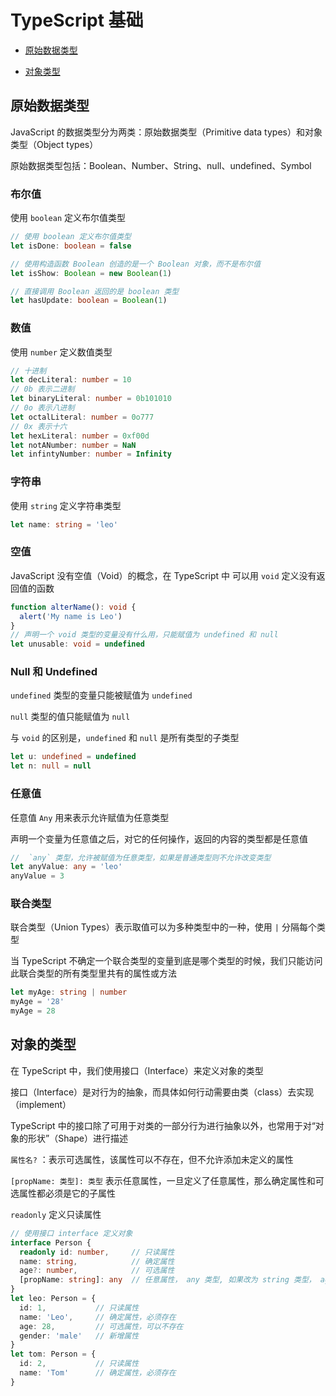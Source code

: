 # TypeScript 基础

+ [原始数据类型](#原始数据类型)

+ [对象类型](#对象类型)

## 原始数据类型

JavaScript 的数据类型分为两类：原始数据类型（Primitive data types）和对象类型（Object types）

原始数据类型包括：Boolean、Number、String、null、undefined、Symbol

### 布尔值

使用 `boolean` 定义布尔值类型

```ts
// 使用 boolean 定义布尔值类型
let isDone: boolean = false

// 使用构造函数 Boolean 创造的是一个 Boolean 对象，而不是布尔值
let isShow: Boolean = new Boolean(1)

// 直接调用 Boolean 返回的是 boolean 类型
let hasUpdate: boolean = Boolean(1)
```

### 数值

使用 `number` 定义数值类型

```ts
// 十进制
let decLiteral: number = 10
// 0b 表示二进制
let binaryLiteral: number = 0b101010
// 0o 表示八进制
let octalLiteral: number = 0o777
// 0x 表示十六
let hexLiteral: number = 0xf00d
let notANumber: number = NaN
let infintyNumber: number = Infinity
```

### 字符串

使用 `string` 定义字符串类型

```ts
let name: string = 'leo'
```

### 空值

JavaScript 没有空值（Void）的概念，在 TypeScript 中 可以用 `void` 定义没有返回值的函数

```ts
function alterName(): void {
  alert('My name is Leo')
}
// 声明一个 void 类型的变量没有什么用，只能赋值为 undefined 和 null
let unusable: void = undefined
```

### Null 和 Undefined

`undefined` 类型的变量只能被赋值为 `undefined`

`null` 类型的值只能赋值为 `null`

与 `void` 的区别是，`undefined` 和 `null` 是所有类型的子类型

```ts
let u: undefined = undefined
let n: null = null
```

### 任意值

任意值 `Any` 用来表示允许赋值为任意类型

声明一个变量为任意值之后，对它的任何操作，返回的内容的类型都是任意值

```ts
//  `any` 类型，允许被赋值为任意类型，如果是普通类型则不允许改变类型
let anyValue: any = 'leo'
anyValue = 3
```

### 联合类型

联合类型（Union Types）表示取值可以为多种类型中的一种，使用 `|` 分隔每个类型

当 TypeScript 不确定一个联合类型的变量到底是哪个类型的时候，我们只能访问此联合类型的所有类型里共有的属性或方法

```ts
let myAge: string | number
myAge = '28'
myAge = 28
```

## 对象的类型

在 TypeScript 中，我们使用接口（Interface）来定义对象的类型

接口（Interface）是对行为的抽象，而具体如何行动需要由类（class）去实现（implement）

TypeScript 中的接口除了可用于对类的一部分行为进行抽象以外，也常用于对“对象的形状”（Shape）进行描述

`属性名?` ：表示可选属性，该属性可以不存在，但不允许添加未定义的属性

`[propName: 类型]: 类型` 表示任意属性，一旦定义了任意属性，那么确定属性和可选属性都必须是它的子属性

`readonly` 定义只读属性

```ts
// 使用接口 interface 定义对象
interface Person {
  readonly id: number,     // 只读属性
  name: string,            // 确定属性
  age?: number,            // 可选属性
  [propName: string]: any  // 任意属性， any 类型, 如果改为 string 类型， age 属性也要改成 string 类型
}
let leo: Person = {
  id: 1,           // 只读属性
  name: 'Leo',     // 确定属性，必须存在
  age: 28,         // 可选属性，可以不存在
  gender: 'male'   // 新增属性
}
let tom: Person = {
  id: 2,           // 只读属性
  name: 'Tom'      // 确定属性，必须存在
}
```
